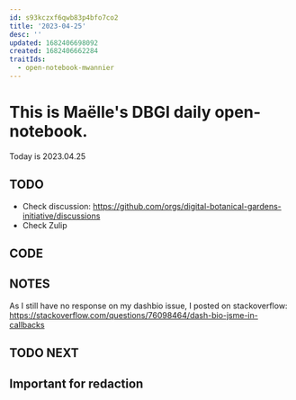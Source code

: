 ```yaml
---
id: s93kczxf6qwb83p4bfo7co2
title: '2023-04-25'
desc: ''
updated: 1682406698092
created: 1682406662284
traitIds:
  - open-notebook-mwannier
---
```



# This is Maëlle's DBGI daily open-notebook.

Today is 2023.04.25


## TODO

- Check discussion: https://github.com/orgs/digital-botanical-gardens-initiative/discussions
- Check Zulip

## CODE

## NOTES

As I still have no response on my dashbio issue, I posted on stackoverflow: https://stackoverflow.com/questions/76098464/dash-bio-jsme-in-callbacks

## TODO NEXT



## Important for redaction
